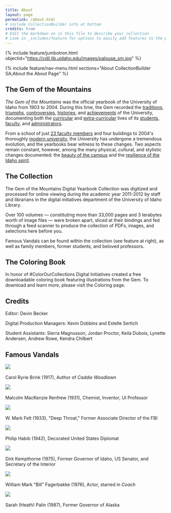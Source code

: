 ```yaml
---
title: About
layout: page
permalink: /about.html
# include CollectionBuilder info at bottom
credits: true
# Edit the markdown on in this file to describe your collection
# Look in _includes/feature for options to easily add features to the page
---
```


{% include feature/jumbotron.html objectid="https://cdil.lib.uidaho.edu/images/palouse_sm.jpg" %} 

{% include feature/nav-menu.html sections="About CollectionBuilder SA;About the About Page" %}

<div class="row">
<div class="col-md-8" markdown="1">

## The Gem of the Mountains

*The Gem of the Mountains* was the official yearbook of the University of Idaho from 1903 to 2004. 
During this time, the Gem recorded the [traditions](1916?page=14), [triumphs](1955?page=30), [controversies](1980?page=120), [histories](1955?page=82), and [achievements](1950?page=246) of the University, documenting both the [curricular](1965?page=12) and [extra-curricular](1981?page=214) lives of its [students](1934?page=112), [faculty](1906?page=40), and [administrators](1948?page=68).

From a school of just [23 faculty members](1903?page=26) and four buildings to 2004's thoroughly [modern university](2000?page=40), the University has undergone a tremendous evolution, and the yearbooks bear witness to these changes. Two aspects remain constant, however, among the many physical, cultural, and stylistic changes documented: the [beauty of the campus](1932?page=20) and the [resilience of the Idaho spirit](1944?page=8).

## The Collection

The Gem of the Mountains Digital Yearbook Collection was digitized and processed for online viewing during the academic year 2011-2012 by staff and librarians in the digital initiatives department of the University of Idaho Library.

Over 100 volumes — constituting more than 33,000 pages and 3 terabytes worth of image files — were broken apart, sliced at their bindings and fed through a feed scanner to produce the collection of PDFs, images, and selections here before you.

Famous Vandals can be found within the collection (see feature at right), as well as family members, former students, and beloved professors.

## The Coloring Book

In honor of #ColorOurCollections Digital Initiatives created a free downloadable coloring book featuring illustrations from the Gem. To download and learn more, please visit the Coloring page.

## Credits

Editor: Devin Becker

Digital Production Managers: Kevin Dobbins and Estelle Sertich

Student Assistants: Sierra Magnusson, Jordan Proctor, Keila Dubois, Lynette Andersen, Andrew Rowe, Kendra Chilbert

</div>
<div class="col-md-4">
<h2>Famous Vandals</h2>
<p><a href="http://www.lib.uidaho.edu/digital/gem/1917/book.html#page/210/mode/2up"><img src="people/ryrie.jpg"></a><br/><br/>
Carol Ryrie Brink (1917), Author of <em>Caddie Woodlawn</em></p>
<p><a href="http://www.lib.uidaho.edu/digital/gem/1931/book.html#page/234/mode/2up"><img src="people/renfrew.jpg"></a><br/><br/>Malcolm MacKenzie Renfrew
 (1931), Chemist, Inventor, UI Professor </p>
<p><a href="http://www.lib.uidaho.edu/digital/gem/1933/book.html#page/131/mode/2up"><img src="people/felt.jpg"></a><br/><br/>W. Mark Felt (1933), "Deep Throat," Former Associate Director of the FBI </p>
<p><a href="http://www.lib.uidaho.edu/digital/gem/1942/book.html#page/42/mode/2up"><img src="people/habib.jpg"></a><br/><br/>Philip Habib (1942), Decorated United States Diplomat </p>
<p><a href="http://www.lib.uidaho.edu/digital/gem/1975/book.html#page/111/mode/2up"><img src="people/kempthorne.jpg"></a><br/><br/>Dirk Kempthorne
(1975), Former Governor of Idaho, US Senator, and Secretary of the Interior </p>
<p><a href="http://www.lib.uidaho.edu/digital/gem/1976/book.html#page/260/mode/2up"><img src="people/fagerbakke.jpg"></a><br/><br/>William Mark "Bill" Fagerbakke (1976), Actor, starred in <em>Coach</em></p>
<p><a href="http://www.lib.uidaho.edu/digital/gem/1987/book.html#page/102/mode/2up"><img src="people/palin.jpg"></a><br/><br/>Sarah (Heath) Palin (1987), Former Governor of Alaska </p>
</div>
</div>
